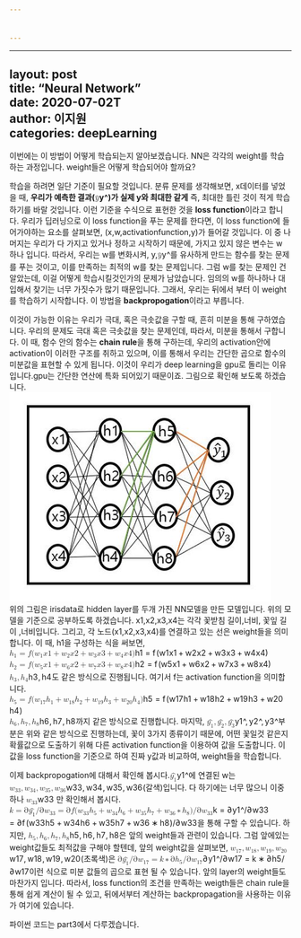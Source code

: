 ```yaml
---


---
```


<hr>
<h2 id="layout-posttitle--neural-networkdate---2020-07-02tauthor-이지원categories-deeplearning">layout: post<br>
title:  “Neural Network”<br>
date:   2020-07-02T<br>
author: 이지원<br>
categories: deepLearning</h2>
<p>이번에는 이 방법이 어떻게 학습되는지 알아보겠습니다. NN은 각각의 weight를 학습하는 과정입니다. weight들은 어떻게 학습되어야 할까요?</p>
<p>학습을 하려면 일단 기준이 필요할 것입니다. 분류 문제를 생각해보면, x데이터를 넣었을 때, <strong>우리가 예측한 결과(<span class="katex--inline"><span class="katex"><span class="katex-mathml"><math><semantics><mrow><mover accent="true"><mi>y</mi><mo>^</mo></mover></mrow><annotation encoding="application/x-tex">\hat{y}</annotation></semantics></math></span><span class="katex-html" aria-hidden="true"><span class="base"><span class="strut" style="height: 0.88888em; vertical-align: -0.19444em;"></span><span class="mord accent"><span class="vlist-t vlist-t2"><span class="vlist-r"><span class="vlist" style="height: 0.69444em;"><span class="" style="top: -3em;"><span class="pstrut" style="height: 3em;"></span><span class="mord"><span class="mord mathdefault" style="margin-right: 0.03588em;">y</span></span></span><span class="" style="top: -3em;"><span class="pstrut" style="height: 3em;"></span><span class="accent-body" style="left: -0.19444em;">^</span></span></span><span class="vlist-s">​</span></span><span class="vlist-r"><span class="vlist" style="height: 0.19444em;"><span class=""></span></span></span></span></span></span></span></span></span>)가 실제 y와 최대한 같게</strong> 즉, 최대한 틀린 것이 적게 학습하기를 바랄 것입니다. 이런 기준을 수식으로 표현한 것을 <strong>loss function</strong>이라고 합니다. 우리가 딥러닝으로 이 loss function을 푸는 문제를 한다면, 이 loss function에 들어가야하는 요소를 살펴보면, (x,w,activationfunction,y)가 들어갈 것입니다. 이 중 나머지는 우리가 다 가지고 있거나 정하고 시작하기 때문에, 가지고 있지 않은 변수는 w 하나 입니다. 따라서, 우리는 w를 변화시켜, y,<span class="katex--inline"><span class="katex"><span class="katex-mathml"><math><semantics><mrow><mover accent="true"><mi>y</mi><mo>^</mo></mover></mrow><annotation encoding="application/x-tex">\hat{y}</annotation></semantics></math></span><span class="katex-html" aria-hidden="true"><span class="base"><span class="strut" style="height: 0.88888em; vertical-align: -0.19444em;"></span><span class="mord accent"><span class="vlist-t vlist-t2"><span class="vlist-r"><span class="vlist" style="height: 0.69444em;"><span class="" style="top: -3em;"><span class="pstrut" style="height: 3em;"></span><span class="mord"><span class="mord mathdefault" style="margin-right: 0.03588em;">y</span></span></span><span class="" style="top: -3em;"><span class="pstrut" style="height: 3em;"></span><span class="accent-body" style="left: -0.19444em;">^</span></span></span><span class="vlist-s">​</span></span><span class="vlist-r"><span class="vlist" style="height: 0.19444em;"><span class=""></span></span></span></span></span></span></span></span></span>를 유사하게 만드는 함수를 찾는 문제를 푸는 것이고, 이를 만족하는 최적의 w를 찾는 문제입니다. 그럼 w를 찾는 문제인 건 알았는데, 이걸 어떻게 학습시킬것인가의 문제가 남았습니다. 임의의 w를 하나하나 대입해서 찾기는 너무 가짓수가 많기 때문입니다. 그래서, 우리는 뒤에서 부터 이 weight를 학습하기 시작합니다. 이 방법을 <strong>backpropogation</strong>이라고 부릅니다.</p>
<p>이것이 가능한 이유는 우리가 극대, 혹은 극솟값을 구할 때, 흔히 미분을 통해 구하였습니다. 우리의 문제도 극대 혹은 극솟값을 찾는 문제인데, 따라서, 미분을 통해서 구합니다. 이 때, 함수 안의 함수는 <strong>chain rule</strong>을 통해 구하는데, 우리의 activation안에 activation이 이러한 구조를 취하고 있으며, 이를 통해서 우리는 간단한 곱으로 함수의 미분값을 표현할 수 있게 됩니다. 이것이 우리가 deep learning을 gpu로 돌리는 이유입니다.gpu는 간단한 연산에 특화 되어있기 때문이죠. 그림으로 확인해 보도록 하겠습니다.<br>
<img src="https://github.com/easy1012/easy1012.github.io/blob/master/assets/irismodel3.jpg?raw=true "><br>
위의 그림은 irisdata로 hidden layer를 두개 가진 NN모델을 만든 모델입니다. 위의 모델을 기준으로 공부하도록 하겠습니다. x1,x2,x3,x4는 각각 꽃받침 길이,너비, 꽃잎 길이 ,너비입니다. 그리고, 각 노드(x1,x2,x3,x4)를 연결하고 있는 선은 weight들을 의미합니다. 이 때, h1을 구성하는 식을 써보면,<br>
<span class="katex--inline"><span class="katex"><span class="katex-mathml"><math><semantics><mrow><msub><mi>h</mi><mn>1</mn></msub><mo>=</mo><mi>f</mi><mo stretchy="false">(</mo><msub><mi>w</mi><mn>1</mn></msub><mi>x</mi><mn>1</mn><mo>+</mo><msub><mi>w</mi><mn>2</mn></msub><mi>x</mi><mn>2</mn><mo>+</mo><msub><mi>w</mi><mn>3</mn></msub><mi>x</mi><mn>3</mn><mo>+</mo><msub><mi>w</mi><mn>4</mn></msub><mi>x</mi><mn>4</mn><mo stretchy="false">)</mo></mrow><annotation encoding="application/x-tex">h_1 =f(w_1x1+w_2x2+w_3x3+w_4x4)</annotation></semantics></math></span><span class="katex-html" aria-hidden="true"><span class="base"><span class="strut" style="height: 0.84444em; vertical-align: -0.15em;"></span><span class="mord"><span class="mord mathdefault">h</span><span class="msupsub"><span class="vlist-t vlist-t2"><span class="vlist-r"><span class="vlist" style="height: 0.301108em;"><span class="" style="top: -2.55em; margin-left: 0em; margin-right: 0.05em;"><span class="pstrut" style="height: 2.7em;"></span><span class="sizing reset-size6 size3 mtight"><span class="mord mtight">1</span></span></span></span><span class="vlist-s">​</span></span><span class="vlist-r"><span class="vlist" style="height: 0.15em;"><span class=""></span></span></span></span></span></span><span class="mspace" style="margin-right: 0.277778em;"></span><span class="mrel">=</span><span class="mspace" style="margin-right: 0.277778em;"></span></span><span class="base"><span class="strut" style="height: 1em; vertical-align: -0.25em;"></span><span class="mord mathdefault" style="margin-right: 0.10764em;">f</span><span class="mopen">(</span><span class="mord"><span class="mord mathdefault" style="margin-right: 0.02691em;">w</span><span class="msupsub"><span class="vlist-t vlist-t2"><span class="vlist-r"><span class="vlist" style="height: 0.301108em;"><span class="" style="top: -2.55em; margin-left: -0.02691em; margin-right: 0.05em;"><span class="pstrut" style="height: 2.7em;"></span><span class="sizing reset-size6 size3 mtight"><span class="mord mtight">1</span></span></span></span><span class="vlist-s">​</span></span><span class="vlist-r"><span class="vlist" style="height: 0.15em;"><span class=""></span></span></span></span></span></span><span class="mord mathdefault">x</span><span class="mord">1</span><span class="mspace" style="margin-right: 0.222222em;"></span><span class="mbin">+</span><span class="mspace" style="margin-right: 0.222222em;"></span></span><span class="base"><span class="strut" style="height: 0.79444em; vertical-align: -0.15em;"></span><span class="mord"><span class="mord mathdefault" style="margin-right: 0.02691em;">w</span><span class="msupsub"><span class="vlist-t vlist-t2"><span class="vlist-r"><span class="vlist" style="height: 0.301108em;"><span class="" style="top: -2.55em; margin-left: -0.02691em; margin-right: 0.05em;"><span class="pstrut" style="height: 2.7em;"></span><span class="sizing reset-size6 size3 mtight"><span class="mord mtight">2</span></span></span></span><span class="vlist-s">​</span></span><span class="vlist-r"><span class="vlist" style="height: 0.15em;"><span class=""></span></span></span></span></span></span><span class="mord mathdefault">x</span><span class="mord">2</span><span class="mspace" style="margin-right: 0.222222em;"></span><span class="mbin">+</span><span class="mspace" style="margin-right: 0.222222em;"></span></span><span class="base"><span class="strut" style="height: 0.79444em; vertical-align: -0.15em;"></span><span class="mord"><span class="mord mathdefault" style="margin-right: 0.02691em;">w</span><span class="msupsub"><span class="vlist-t vlist-t2"><span class="vlist-r"><span class="vlist" style="height: 0.301108em;"><span class="" style="top: -2.55em; margin-left: -0.02691em; margin-right: 0.05em;"><span class="pstrut" style="height: 2.7em;"></span><span class="sizing reset-size6 size3 mtight"><span class="mord mtight">3</span></span></span></span><span class="vlist-s">​</span></span><span class="vlist-r"><span class="vlist" style="height: 0.15em;"><span class=""></span></span></span></span></span></span><span class="mord mathdefault">x</span><span class="mord">3</span><span class="mspace" style="margin-right: 0.222222em;"></span><span class="mbin">+</span><span class="mspace" style="margin-right: 0.222222em;"></span></span><span class="base"><span class="strut" style="height: 1em; vertical-align: -0.25em;"></span><span class="mord"><span class="mord mathdefault" style="margin-right: 0.02691em;">w</span><span class="msupsub"><span class="vlist-t vlist-t2"><span class="vlist-r"><span class="vlist" style="height: 0.301108em;"><span class="" style="top: -2.55em; margin-left: -0.02691em; margin-right: 0.05em;"><span class="pstrut" style="height: 2.7em;"></span><span class="sizing reset-size6 size3 mtight"><span class="mord mtight">4</span></span></span></span><span class="vlist-s">​</span></span><span class="vlist-r"><span class="vlist" style="height: 0.15em;"><span class=""></span></span></span></span></span></span><span class="mord mathdefault">x</span><span class="mord">4</span><span class="mclose">)</span></span></span></span></span><br>
<span class="katex--inline"><span class="katex"><span class="katex-mathml"><math><semantics><mrow><msub><mi>h</mi><mn>2</mn></msub><mo>=</mo><mi>f</mi><mo stretchy="false">(</mo><msub><mi>w</mi><mn>5</mn></msub><mi>x</mi><mn>1</mn><mo>+</mo><msub><mi>w</mi><mn>6</mn></msub><mi>x</mi><mn>2</mn><mo>+</mo><msub><mi>w</mi><mn>7</mn></msub><mi>x</mi><mn>3</mn><mo>+</mo><msub><mi>w</mi><mn>8</mn></msub><mi>x</mi><mn>4</mn><mo stretchy="false">)</mo></mrow><annotation encoding="application/x-tex">h_2 =f(w_5x1+w_6x2+w_7x3+w_8x4)</annotation></semantics></math></span><span class="katex-html" aria-hidden="true"><span class="base"><span class="strut" style="height: 0.84444em; vertical-align: -0.15em;"></span><span class="mord"><span class="mord mathdefault">h</span><span class="msupsub"><span class="vlist-t vlist-t2"><span class="vlist-r"><span class="vlist" style="height: 0.301108em;"><span class="" style="top: -2.55em; margin-left: 0em; margin-right: 0.05em;"><span class="pstrut" style="height: 2.7em;"></span><span class="sizing reset-size6 size3 mtight"><span class="mord mtight">2</span></span></span></span><span class="vlist-s">​</span></span><span class="vlist-r"><span class="vlist" style="height: 0.15em;"><span class=""></span></span></span></span></span></span><span class="mspace" style="margin-right: 0.277778em;"></span><span class="mrel">=</span><span class="mspace" style="margin-right: 0.277778em;"></span></span><span class="base"><span class="strut" style="height: 1em; vertical-align: -0.25em;"></span><span class="mord mathdefault" style="margin-right: 0.10764em;">f</span><span class="mopen">(</span><span class="mord"><span class="mord mathdefault" style="margin-right: 0.02691em;">w</span><span class="msupsub"><span class="vlist-t vlist-t2"><span class="vlist-r"><span class="vlist" style="height: 0.301108em;"><span class="" style="top: -2.55em; margin-left: -0.02691em; margin-right: 0.05em;"><span class="pstrut" style="height: 2.7em;"></span><span class="sizing reset-size6 size3 mtight"><span class="mord mtight">5</span></span></span></span><span class="vlist-s">​</span></span><span class="vlist-r"><span class="vlist" style="height: 0.15em;"><span class=""></span></span></span></span></span></span><span class="mord mathdefault">x</span><span class="mord">1</span><span class="mspace" style="margin-right: 0.222222em;"></span><span class="mbin">+</span><span class="mspace" style="margin-right: 0.222222em;"></span></span><span class="base"><span class="strut" style="height: 0.79444em; vertical-align: -0.15em;"></span><span class="mord"><span class="mord mathdefault" style="margin-right: 0.02691em;">w</span><span class="msupsub"><span class="vlist-t vlist-t2"><span class="vlist-r"><span class="vlist" style="height: 0.301108em;"><span class="" style="top: -2.55em; margin-left: -0.02691em; margin-right: 0.05em;"><span class="pstrut" style="height: 2.7em;"></span><span class="sizing reset-size6 size3 mtight"><span class="mord mtight">6</span></span></span></span><span class="vlist-s">​</span></span><span class="vlist-r"><span class="vlist" style="height: 0.15em;"><span class=""></span></span></span></span></span></span><span class="mord mathdefault">x</span><span class="mord">2</span><span class="mspace" style="margin-right: 0.222222em;"></span><span class="mbin">+</span><span class="mspace" style="margin-right: 0.222222em;"></span></span><span class="base"><span class="strut" style="height: 0.79444em; vertical-align: -0.15em;"></span><span class="mord"><span class="mord mathdefault" style="margin-right: 0.02691em;">w</span><span class="msupsub"><span class="vlist-t vlist-t2"><span class="vlist-r"><span class="vlist" style="height: 0.301108em;"><span class="" style="top: -2.55em; margin-left: -0.02691em; margin-right: 0.05em;"><span class="pstrut" style="height: 2.7em;"></span><span class="sizing reset-size6 size3 mtight"><span class="mord mtight">7</span></span></span></span><span class="vlist-s">​</span></span><span class="vlist-r"><span class="vlist" style="height: 0.15em;"><span class=""></span></span></span></span></span></span><span class="mord mathdefault">x</span><span class="mord">3</span><span class="mspace" style="margin-right: 0.222222em;"></span><span class="mbin">+</span><span class="mspace" style="margin-right: 0.222222em;"></span></span><span class="base"><span class="strut" style="height: 1em; vertical-align: -0.25em;"></span><span class="mord"><span class="mord mathdefault" style="margin-right: 0.02691em;">w</span><span class="msupsub"><span class="vlist-t vlist-t2"><span class="vlist-r"><span class="vlist" style="height: 0.301108em;"><span class="" style="top: -2.55em; margin-left: -0.02691em; margin-right: 0.05em;"><span class="pstrut" style="height: 2.7em;"></span><span class="sizing reset-size6 size3 mtight"><span class="mord mtight">8</span></span></span></span><span class="vlist-s">​</span></span><span class="vlist-r"><span class="vlist" style="height: 0.15em;"><span class=""></span></span></span></span></span></span><span class="mord mathdefault">x</span><span class="mord">4</span><span class="mclose">)</span></span></span></span></span><br>
<span class="katex--inline"><span class="katex"><span class="katex-mathml"><math><semantics><mrow><msub><mi>h</mi><mn>3</mn></msub><mo separator="true">,</mo><msub><mi>h</mi><mn>4</mn></msub></mrow><annotation encoding="application/x-tex">h_3,h_4</annotation></semantics></math></span><span class="katex-html" aria-hidden="true"><span class="base"><span class="strut" style="height: 0.88888em; vertical-align: -0.19444em;"></span><span class="mord"><span class="mord mathdefault">h</span><span class="msupsub"><span class="vlist-t vlist-t2"><span class="vlist-r"><span class="vlist" style="height: 0.301108em;"><span class="" style="top: -2.55em; margin-left: 0em; margin-right: 0.05em;"><span class="pstrut" style="height: 2.7em;"></span><span class="sizing reset-size6 size3 mtight"><span class="mord mtight">3</span></span></span></span><span class="vlist-s">​</span></span><span class="vlist-r"><span class="vlist" style="height: 0.15em;"><span class=""></span></span></span></span></span></span><span class="mpunct">,</span><span class="mspace" style="margin-right: 0.166667em;"></span><span class="mord"><span class="mord mathdefault">h</span><span class="msupsub"><span class="vlist-t vlist-t2"><span class="vlist-r"><span class="vlist" style="height: 0.301108em;"><span class="" style="top: -2.55em; margin-left: 0em; margin-right: 0.05em;"><span class="pstrut" style="height: 2.7em;"></span><span class="sizing reset-size6 size3 mtight"><span class="mord mtight">4</span></span></span></span><span class="vlist-s">​</span></span><span class="vlist-r"><span class="vlist" style="height: 0.15em;"><span class=""></span></span></span></span></span></span></span></span></span></span>도 같은 방식으로 진행됩니다. 여기서 f는 activation function을 의미합니다.<br>
<span class="katex--inline"><span class="katex"><span class="katex-mathml"><math><semantics><mrow><msub><mi>h</mi><mn>5</mn></msub><mo>=</mo><mi>f</mi><mo stretchy="false">(</mo><msub><mi>w</mi><mn>17</mn></msub><msub><mi>h</mi><mn>1</mn></msub><mo>+</mo><msub><mi>w</mi><mn>18</mn></msub><msub><mi>h</mi><mn>2</mn></msub><mo>+</mo><msub><mi>w</mi><mn>19</mn></msub><msub><mi>h</mi><mn>3</mn></msub><mo>+</mo><msub><mi>w</mi><mn>20</mn></msub><msub><mi>h</mi><mn>4</mn></msub><mo stretchy="false">)</mo></mrow><annotation encoding="application/x-tex">h_5 = f(w_{17}h_1+w_{18}h_2+w_{19}h_3+w_{20}h_4)</annotation></semantics></math></span><span class="katex-html" aria-hidden="true"><span class="base"><span class="strut" style="height: 0.84444em; vertical-align: -0.15em;"></span><span class="mord"><span class="mord mathdefault">h</span><span class="msupsub"><span class="vlist-t vlist-t2"><span class="vlist-r"><span class="vlist" style="height: 0.301108em;"><span class="" style="top: -2.55em; margin-left: 0em; margin-right: 0.05em;"><span class="pstrut" style="height: 2.7em;"></span><span class="sizing reset-size6 size3 mtight"><span class="mord mtight">5</span></span></span></span><span class="vlist-s">​</span></span><span class="vlist-r"><span class="vlist" style="height: 0.15em;"><span class=""></span></span></span></span></span></span><span class="mspace" style="margin-right: 0.277778em;"></span><span class="mrel">=</span><span class="mspace" style="margin-right: 0.277778em;"></span></span><span class="base"><span class="strut" style="height: 1em; vertical-align: -0.25em;"></span><span class="mord mathdefault" style="margin-right: 0.10764em;">f</span><span class="mopen">(</span><span class="mord"><span class="mord mathdefault" style="margin-right: 0.02691em;">w</span><span class="msupsub"><span class="vlist-t vlist-t2"><span class="vlist-r"><span class="vlist" style="height: 0.301108em;"><span class="" style="top: -2.55em; margin-left: -0.02691em; margin-right: 0.05em;"><span class="pstrut" style="height: 2.7em;"></span><span class="sizing reset-size6 size3 mtight"><span class="mord mtight"><span class="mord mtight">1</span><span class="mord mtight">7</span></span></span></span></span><span class="vlist-s">​</span></span><span class="vlist-r"><span class="vlist" style="height: 0.15em;"><span class=""></span></span></span></span></span></span><span class="mord"><span class="mord mathdefault">h</span><span class="msupsub"><span class="vlist-t vlist-t2"><span class="vlist-r"><span class="vlist" style="height: 0.301108em;"><span class="" style="top: -2.55em; margin-left: 0em; margin-right: 0.05em;"><span class="pstrut" style="height: 2.7em;"></span><span class="sizing reset-size6 size3 mtight"><span class="mord mtight">1</span></span></span></span><span class="vlist-s">​</span></span><span class="vlist-r"><span class="vlist" style="height: 0.15em;"><span class=""></span></span></span></span></span></span><span class="mspace" style="margin-right: 0.222222em;"></span><span class="mbin">+</span><span class="mspace" style="margin-right: 0.222222em;"></span></span><span class="base"><span class="strut" style="height: 0.84444em; vertical-align: -0.15em;"></span><span class="mord"><span class="mord mathdefault" style="margin-right: 0.02691em;">w</span><span class="msupsub"><span class="vlist-t vlist-t2"><span class="vlist-r"><span class="vlist" style="height: 0.301108em;"><span class="" style="top: -2.55em; margin-left: -0.02691em; margin-right: 0.05em;"><span class="pstrut" style="height: 2.7em;"></span><span class="sizing reset-size6 size3 mtight"><span class="mord mtight"><span class="mord mtight">1</span><span class="mord mtight">8</span></span></span></span></span><span class="vlist-s">​</span></span><span class="vlist-r"><span class="vlist" style="height: 0.15em;"><span class=""></span></span></span></span></span></span><span class="mord"><span class="mord mathdefault">h</span><span class="msupsub"><span class="vlist-t vlist-t2"><span class="vlist-r"><span class="vlist" style="height: 0.301108em;"><span class="" style="top: -2.55em; margin-left: 0em; margin-right: 0.05em;"><span class="pstrut" style="height: 2.7em;"></span><span class="sizing reset-size6 size3 mtight"><span class="mord mtight">2</span></span></span></span><span class="vlist-s">​</span></span><span class="vlist-r"><span class="vlist" style="height: 0.15em;"><span class=""></span></span></span></span></span></span><span class="mspace" style="margin-right: 0.222222em;"></span><span class="mbin">+</span><span class="mspace" style="margin-right: 0.222222em;"></span></span><span class="base"><span class="strut" style="height: 0.84444em; vertical-align: -0.15em;"></span><span class="mord"><span class="mord mathdefault" style="margin-right: 0.02691em;">w</span><span class="msupsub"><span class="vlist-t vlist-t2"><span class="vlist-r"><span class="vlist" style="height: 0.301108em;"><span class="" style="top: -2.55em; margin-left: -0.02691em; margin-right: 0.05em;"><span class="pstrut" style="height: 2.7em;"></span><span class="sizing reset-size6 size3 mtight"><span class="mord mtight"><span class="mord mtight">1</span><span class="mord mtight">9</span></span></span></span></span><span class="vlist-s">​</span></span><span class="vlist-r"><span class="vlist" style="height: 0.15em;"><span class=""></span></span></span></span></span></span><span class="mord"><span class="mord mathdefault">h</span><span class="msupsub"><span class="vlist-t vlist-t2"><span class="vlist-r"><span class="vlist" style="height: 0.301108em;"><span class="" style="top: -2.55em; margin-left: 0em; margin-right: 0.05em;"><span class="pstrut" style="height: 2.7em;"></span><span class="sizing reset-size6 size3 mtight"><span class="mord mtight">3</span></span></span></span><span class="vlist-s">​</span></span><span class="vlist-r"><span class="vlist" style="height: 0.15em;"><span class=""></span></span></span></span></span></span><span class="mspace" style="margin-right: 0.222222em;"></span><span class="mbin">+</span><span class="mspace" style="margin-right: 0.222222em;"></span></span><span class="base"><span class="strut" style="height: 1em; vertical-align: -0.25em;"></span><span class="mord"><span class="mord mathdefault" style="margin-right: 0.02691em;">w</span><span class="msupsub"><span class="vlist-t vlist-t2"><span class="vlist-r"><span class="vlist" style="height: 0.301108em;"><span class="" style="top: -2.55em; margin-left: -0.02691em; margin-right: 0.05em;"><span class="pstrut" style="height: 2.7em;"></span><span class="sizing reset-size6 size3 mtight"><span class="mord mtight"><span class="mord mtight">2</span><span class="mord mtight">0</span></span></span></span></span><span class="vlist-s">​</span></span><span class="vlist-r"><span class="vlist" style="height: 0.15em;"><span class=""></span></span></span></span></span></span><span class="mord"><span class="mord mathdefault">h</span><span class="msupsub"><span class="vlist-t vlist-t2"><span class="vlist-r"><span class="vlist" style="height: 0.301108em;"><span class="" style="top: -2.55em; margin-left: 0em; margin-right: 0.05em;"><span class="pstrut" style="height: 2.7em;"></span><span class="sizing reset-size6 size3 mtight"><span class="mord mtight">4</span></span></span></span><span class="vlist-s">​</span></span><span class="vlist-r"><span class="vlist" style="height: 0.15em;"><span class=""></span></span></span></span></span></span><span class="mclose">)</span></span></span></span></span><br>
<span class="katex--inline"><span class="katex"><span class="katex-mathml"><math><semantics><mrow><msub><mi>h</mi><mn>6</mn></msub><mo separator="true">,</mo><msub><mi>h</mi><mn>7</mn></msub><mo separator="true">,</mo><msub><mi>h</mi><mn>8</mn></msub></mrow><annotation encoding="application/x-tex">h_6,h_7,h_8</annotation></semantics></math></span><span class="katex-html" aria-hidden="true"><span class="base"><span class="strut" style="height: 0.88888em; vertical-align: -0.19444em;"></span><span class="mord"><span class="mord mathdefault">h</span><span class="msupsub"><span class="vlist-t vlist-t2"><span class="vlist-r"><span class="vlist" style="height: 0.301108em;"><span class="" style="top: -2.55em; margin-left: 0em; margin-right: 0.05em;"><span class="pstrut" style="height: 2.7em;"></span><span class="sizing reset-size6 size3 mtight"><span class="mord mtight">6</span></span></span></span><span class="vlist-s">​</span></span><span class="vlist-r"><span class="vlist" style="height: 0.15em;"><span class=""></span></span></span></span></span></span><span class="mpunct">,</span><span class="mspace" style="margin-right: 0.166667em;"></span><span class="mord"><span class="mord mathdefault">h</span><span class="msupsub"><span class="vlist-t vlist-t2"><span class="vlist-r"><span class="vlist" style="height: 0.301108em;"><span class="" style="top: -2.55em; margin-left: 0em; margin-right: 0.05em;"><span class="pstrut" style="height: 2.7em;"></span><span class="sizing reset-size6 size3 mtight"><span class="mord mtight">7</span></span></span></span><span class="vlist-s">​</span></span><span class="vlist-r"><span class="vlist" style="height: 0.15em;"><span class=""></span></span></span></span></span></span><span class="mpunct">,</span><span class="mspace" style="margin-right: 0.166667em;"></span><span class="mord"><span class="mord mathdefault">h</span><span class="msupsub"><span class="vlist-t vlist-t2"><span class="vlist-r"><span class="vlist" style="height: 0.301108em;"><span class="" style="top: -2.55em; margin-left: 0em; margin-right: 0.05em;"><span class="pstrut" style="height: 2.7em;"></span><span class="sizing reset-size6 size3 mtight"><span class="mord mtight">8</span></span></span></span><span class="vlist-s">​</span></span><span class="vlist-r"><span class="vlist" style="height: 0.15em;"><span class=""></span></span></span></span></span></span></span></span></span></span>까지 같은 방식으로 진행합니다. 마지막, <span class="katex--inline"><span class="katex"><span class="katex-mathml"><math><semantics><mrow><mover accent="true"><msub><mi>y</mi><mn>1</mn></msub><mo>^</mo></mover><mo separator="true">,</mo><mover accent="true"><msub><mi>y</mi><mn>2</mn></msub><mo>^</mo></mover><mo separator="true">,</mo><mover accent="true"><msub><mi>y</mi><mn>3</mn></msub><mo>^</mo></mover></mrow><annotation encoding="application/x-tex">\hat{y_1},\hat{y_2},\hat{y_3}</annotation></semantics></math></span><span class="katex-html" aria-hidden="true"><span class="base"><span class="strut" style="height: 0.88888em; vertical-align: -0.19444em;"></span><span class="mord accent"><span class="vlist-t vlist-t2"><span class="vlist-r"><span class="vlist" style="height: 0.69444em;"><span class="" style="top: -3em;"><span class="pstrut" style="height: 3em;"></span><span class="mord"><span class="mord"><span class="mord mathdefault" style="margin-right: 0.03588em;">y</span><span class="msupsub"><span class="vlist-t vlist-t2"><span class="vlist-r"><span class="vlist" style="height: 0.301108em;"><span class="" style="top: -2.55em; margin-left: -0.03588em; margin-right: 0.05em;"><span class="pstrut" style="height: 2.7em;"></span><span class="sizing reset-size6 size3 mtight"><span class="mord mtight">1</span></span></span></span><span class="vlist-s">​</span></span><span class="vlist-r"><span class="vlist" style="height: 0.15em;"><span class=""></span></span></span></span></span></span></span></span><span class="" style="top: -3em;"><span class="pstrut" style="height: 3em;"></span><span class="accent-body" style="left: -0.25em;">^</span></span></span><span class="vlist-s">​</span></span><span class="vlist-r"><span class="vlist" style="height: 0.19444em;"><span class=""></span></span></span></span></span><span class="mpunct">,</span><span class="mspace" style="margin-right: 0.166667em;"></span><span class="mord accent"><span class="vlist-t vlist-t2"><span class="vlist-r"><span class="vlist" style="height: 0.69444em;"><span class="" style="top: -3em;"><span class="pstrut" style="height: 3em;"></span><span class="mord"><span class="mord"><span class="mord mathdefault" style="margin-right: 0.03588em;">y</span><span class="msupsub"><span class="vlist-t vlist-t2"><span class="vlist-r"><span class="vlist" style="height: 0.301108em;"><span class="" style="top: -2.55em; margin-left: -0.03588em; margin-right: 0.05em;"><span class="pstrut" style="height: 2.7em;"></span><span class="sizing reset-size6 size3 mtight"><span class="mord mtight">2</span></span></span></span><span class="vlist-s">​</span></span><span class="vlist-r"><span class="vlist" style="height: 0.15em;"><span class=""></span></span></span></span></span></span></span></span><span class="" style="top: -3em;"><span class="pstrut" style="height: 3em;"></span><span class="accent-body" style="left: -0.25em;">^</span></span></span><span class="vlist-s">​</span></span><span class="vlist-r"><span class="vlist" style="height: 0.19444em;"><span class=""></span></span></span></span></span><span class="mpunct">,</span><span class="mspace" style="margin-right: 0.166667em;"></span><span class="mord accent"><span class="vlist-t vlist-t2"><span class="vlist-r"><span class="vlist" style="height: 0.69444em;"><span class="" style="top: -3em;"><span class="pstrut" style="height: 3em;"></span><span class="mord"><span class="mord"><span class="mord mathdefault" style="margin-right: 0.03588em;">y</span><span class="msupsub"><span class="vlist-t vlist-t2"><span class="vlist-r"><span class="vlist" style="height: 0.301108em;"><span class="" style="top: -2.55em; margin-left: -0.03588em; margin-right: 0.05em;"><span class="pstrut" style="height: 2.7em;"></span><span class="sizing reset-size6 size3 mtight"><span class="mord mtight">3</span></span></span></span><span class="vlist-s">​</span></span><span class="vlist-r"><span class="vlist" style="height: 0.15em;"><span class=""></span></span></span></span></span></span></span></span><span class="" style="top: -3em;"><span class="pstrut" style="height: 3em;"></span><span class="accent-body" style="left: -0.25em;">^</span></span></span><span class="vlist-s">​</span></span><span class="vlist-r"><span class="vlist" style="height: 0.19444em;"><span class=""></span></span></span></span></span></span></span></span></span>부분은 위와 같은 방식으로 진행하는데, 꽃이 3가지 종류이기 때문에, 어떤 꽃일것 같은지 확률값으로 도출하기 위해 다른 activation function을 이용하여 값을 도출합니다. 이 값을 loss function을 기준으로 하여 진짜 y값과 비교하여, weight들을 학습합니다.</p>
<p>이제 backpropogation에 대해서 확인해 봅시다.<span class="katex--inline"><span class="katex"><span class="katex-mathml"><math><semantics><mrow><mover accent="true"><msub><mi>y</mi><mn>1</mn></msub><mo>^</mo></mover></mrow><annotation encoding="application/x-tex">\hat{y_1}</annotation></semantics></math></span><span class="katex-html" aria-hidden="true"><span class="base"><span class="strut" style="height: 0.88888em; vertical-align: -0.19444em;"></span><span class="mord accent"><span class="vlist-t vlist-t2"><span class="vlist-r"><span class="vlist" style="height: 0.69444em;"><span class="" style="top: -3em;"><span class="pstrut" style="height: 3em;"></span><span class="mord"><span class="mord"><span class="mord mathdefault" style="margin-right: 0.03588em;">y</span><span class="msupsub"><span class="vlist-t vlist-t2"><span class="vlist-r"><span class="vlist" style="height: 0.301108em;"><span class="" style="top: -2.55em; margin-left: -0.03588em; margin-right: 0.05em;"><span class="pstrut" style="height: 2.7em;"></span><span class="sizing reset-size6 size3 mtight"><span class="mord mtight">1</span></span></span></span><span class="vlist-s">​</span></span><span class="vlist-r"><span class="vlist" style="height: 0.15em;"><span class=""></span></span></span></span></span></span></span></span><span class="" style="top: -3em;"><span class="pstrut" style="height: 3em;"></span><span class="accent-body" style="left: -0.25em;">^</span></span></span><span class="vlist-s">​</span></span><span class="vlist-r"><span class="vlist" style="height: 0.19444em;"><span class=""></span></span></span></span></span></span></span></span></span>에 연결된 w는 <span class="katex--inline"><span class="katex"><span class="katex-mathml"><math><semantics><mrow><msub><mi>w</mi><mn>33</mn></msub><mo separator="true">,</mo><msub><mi>w</mi><mn>34</mn></msub><mo separator="true">,</mo><msub><mi>w</mi><mn>35</mn></msub><mo separator="true">,</mo><msub><mi>w</mi><mn>36</mn></msub></mrow><annotation encoding="application/x-tex">w_{33},w_{34},w_{35},w_{36}</annotation></semantics></math></span><span class="katex-html" aria-hidden="true"><span class="base"><span class="strut" style="height: 0.625em; vertical-align: -0.19444em;"></span><span class="mord"><span class="mord mathdefault" style="margin-right: 0.02691em;">w</span><span class="msupsub"><span class="vlist-t vlist-t2"><span class="vlist-r"><span class="vlist" style="height: 0.301108em;"><span class="" style="top: -2.55em; margin-left: -0.02691em; margin-right: 0.05em;"><span class="pstrut" style="height: 2.7em;"></span><span class="sizing reset-size6 size3 mtight"><span class="mord mtight"><span class="mord mtight">3</span><span class="mord mtight">3</span></span></span></span></span><span class="vlist-s">​</span></span><span class="vlist-r"><span class="vlist" style="height: 0.15em;"><span class=""></span></span></span></span></span></span><span class="mpunct">,</span><span class="mspace" style="margin-right: 0.166667em;"></span><span class="mord"><span class="mord mathdefault" style="margin-right: 0.02691em;">w</span><span class="msupsub"><span class="vlist-t vlist-t2"><span class="vlist-r"><span class="vlist" style="height: 0.301108em;"><span class="" style="top: -2.55em; margin-left: -0.02691em; margin-right: 0.05em;"><span class="pstrut" style="height: 2.7em;"></span><span class="sizing reset-size6 size3 mtight"><span class="mord mtight"><span class="mord mtight">3</span><span class="mord mtight">4</span></span></span></span></span><span class="vlist-s">​</span></span><span class="vlist-r"><span class="vlist" style="height: 0.15em;"><span class=""></span></span></span></span></span></span><span class="mpunct">,</span><span class="mspace" style="margin-right: 0.166667em;"></span><span class="mord"><span class="mord mathdefault" style="margin-right: 0.02691em;">w</span><span class="msupsub"><span class="vlist-t vlist-t2"><span class="vlist-r"><span class="vlist" style="height: 0.301108em;"><span class="" style="top: -2.55em; margin-left: -0.02691em; margin-right: 0.05em;"><span class="pstrut" style="height: 2.7em;"></span><span class="sizing reset-size6 size3 mtight"><span class="mord mtight"><span class="mord mtight">3</span><span class="mord mtight">5</span></span></span></span></span><span class="vlist-s">​</span></span><span class="vlist-r"><span class="vlist" style="height: 0.15em;"><span class=""></span></span></span></span></span></span><span class="mpunct">,</span><span class="mspace" style="margin-right: 0.166667em;"></span><span class="mord"><span class="mord mathdefault" style="margin-right: 0.02691em;">w</span><span class="msupsub"><span class="vlist-t vlist-t2"><span class="vlist-r"><span class="vlist" style="height: 0.301108em;"><span class="" style="top: -2.55em; margin-left: -0.02691em; margin-right: 0.05em;"><span class="pstrut" style="height: 2.7em;"></span><span class="sizing reset-size6 size3 mtight"><span class="mord mtight"><span class="mord mtight">3</span><span class="mord mtight">6</span></span></span></span></span><span class="vlist-s">​</span></span><span class="vlist-r"><span class="vlist" style="height: 0.15em;"><span class=""></span></span></span></span></span></span></span></span></span></span>(갈색)입니다. 다 하기에는 너무 많으니 이중 하나 <span class="katex--inline"><span class="katex"><span class="katex-mathml"><math><semantics><mrow><msub><mi>w</mi><mn>33</mn></msub></mrow><annotation encoding="application/x-tex">w_{33}</annotation></semantics></math></span><span class="katex-html" aria-hidden="true"><span class="base"><span class="strut" style="height: 0.58056em; vertical-align: -0.15em;"></span><span class="mord"><span class="mord mathdefault" style="margin-right: 0.02691em;">w</span><span class="msupsub"><span class="vlist-t vlist-t2"><span class="vlist-r"><span class="vlist" style="height: 0.301108em;"><span class="" style="top: -2.55em; margin-left: -0.02691em; margin-right: 0.05em;"><span class="pstrut" style="height: 2.7em;"></span><span class="sizing reset-size6 size3 mtight"><span class="mord mtight"><span class="mord mtight">3</span><span class="mord mtight">3</span></span></span></span></span><span class="vlist-s">​</span></span><span class="vlist-r"><span class="vlist" style="height: 0.15em;"><span class=""></span></span></span></span></span></span></span></span></span></span> 만 확인해서 봅시다. <span class="katex--inline"><span class="katex"><span class="katex-mathml"><math><semantics><mrow><mi>k</mi><mo>=</mo><mi mathvariant="normal">∂</mi><mover accent="true"><msub><mi>y</mi><mn>1</mn></msub><mo>^</mo></mover><mi mathvariant="normal">/</mi><mi mathvariant="normal">∂</mi><msub><mi>w</mi><mn>33</mn></msub><mo>=</mo><mi mathvariant="normal">∂</mi><mi>f</mi><mo stretchy="false">(</mo><msub><mi>w</mi><mn>33</mn></msub><msub><mi>h</mi><mn>5</mn></msub><mo>+</mo><msub><mi>w</mi><mn>34</mn></msub><msub><mi>h</mi><mn>6</mn></msub><mo>+</mo><msub><mi>w</mi><mn>35</mn></msub><msub><mi>h</mi><mn>7</mn></msub><mo>+</mo><msub><mi>w</mi><mn>36</mn></msub><mo>∗</mo><msub><mi>h</mi><mn>8</mn></msub><mo stretchy="false">)</mo><mi mathvariant="normal">/</mi><mi mathvariant="normal">∂</mi><msub><mi>w</mi><mn>33</mn></msub></mrow><annotation encoding="application/x-tex">k = \partial\hat{y_1}/\partial w_{33} =\partial f(w_{33}h_5+w_{34}h_6+w_{35}h_7+w_{36}*h_8)/\partial w_{33}</annotation></semantics></math></span><span class="katex-html" aria-hidden="true"><span class="base"><span class="strut" style="height: 0.69444em; vertical-align: 0em;"></span><span class="mord mathdefault" style="margin-right: 0.03148em;">k</span><span class="mspace" style="margin-right: 0.277778em;"></span><span class="mrel">=</span><span class="mspace" style="margin-right: 0.277778em;"></span></span><span class="base"><span class="strut" style="height: 1em; vertical-align: -0.25em;"></span><span class="mord" style="margin-right: 0.05556em;">∂</span><span class="mord accent"><span class="vlist-t vlist-t2"><span class="vlist-r"><span class="vlist" style="height: 0.69444em;"><span class="" style="top: -3em;"><span class="pstrut" style="height: 3em;"></span><span class="mord"><span class="mord"><span class="mord mathdefault" style="margin-right: 0.03588em;">y</span><span class="msupsub"><span class="vlist-t vlist-t2"><span class="vlist-r"><span class="vlist" style="height: 0.301108em;"><span class="" style="top: -2.55em; margin-left: -0.03588em; margin-right: 0.05em;"><span class="pstrut" style="height: 2.7em;"></span><span class="sizing reset-size6 size3 mtight"><span class="mord mtight">1</span></span></span></span><span class="vlist-s">​</span></span><span class="vlist-r"><span class="vlist" style="height: 0.15em;"><span class=""></span></span></span></span></span></span></span></span><span class="" style="top: -3em;"><span class="pstrut" style="height: 3em;"></span><span class="accent-body" style="left: -0.25em;">^</span></span></span><span class="vlist-s">​</span></span><span class="vlist-r"><span class="vlist" style="height: 0.19444em;"><span class=""></span></span></span></span></span><span class="mord">/</span><span class="mord" style="margin-right: 0.05556em;">∂</span><span class="mord"><span class="mord mathdefault" style="margin-right: 0.02691em;">w</span><span class="msupsub"><span class="vlist-t vlist-t2"><span class="vlist-r"><span class="vlist" style="height: 0.301108em;"><span class="" style="top: -2.55em; margin-left: -0.02691em; margin-right: 0.05em;"><span class="pstrut" style="height: 2.7em;"></span><span class="sizing reset-size6 size3 mtight"><span class="mord mtight"><span class="mord mtight">3</span><span class="mord mtight">3</span></span></span></span></span><span class="vlist-s">​</span></span><span class="vlist-r"><span class="vlist" style="height: 0.15em;"><span class=""></span></span></span></span></span></span><span class="mspace" style="margin-right: 0.277778em;"></span><span class="mrel">=</span><span class="mspace" style="margin-right: 0.277778em;"></span></span><span class="base"><span class="strut" style="height: 1em; vertical-align: -0.25em;"></span><span class="mord" style="margin-right: 0.05556em;">∂</span><span class="mord mathdefault" style="margin-right: 0.10764em;">f</span><span class="mopen">(</span><span class="mord"><span class="mord mathdefault" style="margin-right: 0.02691em;">w</span><span class="msupsub"><span class="vlist-t vlist-t2"><span class="vlist-r"><span class="vlist" style="height: 0.301108em;"><span class="" style="top: -2.55em; margin-left: -0.02691em; margin-right: 0.05em;"><span class="pstrut" style="height: 2.7em;"></span><span class="sizing reset-size6 size3 mtight"><span class="mord mtight"><span class="mord mtight">3</span><span class="mord mtight">3</span></span></span></span></span><span class="vlist-s">​</span></span><span class="vlist-r"><span class="vlist" style="height: 0.15em;"><span class=""></span></span></span></span></span></span><span class="mord"><span class="mord mathdefault">h</span><span class="msupsub"><span class="vlist-t vlist-t2"><span class="vlist-r"><span class="vlist" style="height: 0.301108em;"><span class="" style="top: -2.55em; margin-left: 0em; margin-right: 0.05em;"><span class="pstrut" style="height: 2.7em;"></span><span class="sizing reset-size6 size3 mtight"><span class="mord mtight">5</span></span></span></span><span class="vlist-s">​</span></span><span class="vlist-r"><span class="vlist" style="height: 0.15em;"><span class=""></span></span></span></span></span></span><span class="mspace" style="margin-right: 0.222222em;"></span><span class="mbin">+</span><span class="mspace" style="margin-right: 0.222222em;"></span></span><span class="base"><span class="strut" style="height: 0.84444em; vertical-align: -0.15em;"></span><span class="mord"><span class="mord mathdefault" style="margin-right: 0.02691em;">w</span><span class="msupsub"><span class="vlist-t vlist-t2"><span class="vlist-r"><span class="vlist" style="height: 0.301108em;"><span class="" style="top: -2.55em; margin-left: -0.02691em; margin-right: 0.05em;"><span class="pstrut" style="height: 2.7em;"></span><span class="sizing reset-size6 size3 mtight"><span class="mord mtight"><span class="mord mtight">3</span><span class="mord mtight">4</span></span></span></span></span><span class="vlist-s">​</span></span><span class="vlist-r"><span class="vlist" style="height: 0.15em;"><span class=""></span></span></span></span></span></span><span class="mord"><span class="mord mathdefault">h</span><span class="msupsub"><span class="vlist-t vlist-t2"><span class="vlist-r"><span class="vlist" style="height: 0.301108em;"><span class="" style="top: -2.55em; margin-left: 0em; margin-right: 0.05em;"><span class="pstrut" style="height: 2.7em;"></span><span class="sizing reset-size6 size3 mtight"><span class="mord mtight">6</span></span></span></span><span class="vlist-s">​</span></span><span class="vlist-r"><span class="vlist" style="height: 0.15em;"><span class=""></span></span></span></span></span></span><span class="mspace" style="margin-right: 0.222222em;"></span><span class="mbin">+</span><span class="mspace" style="margin-right: 0.222222em;"></span></span><span class="base"><span class="strut" style="height: 0.84444em; vertical-align: -0.15em;"></span><span class="mord"><span class="mord mathdefault" style="margin-right: 0.02691em;">w</span><span class="msupsub"><span class="vlist-t vlist-t2"><span class="vlist-r"><span class="vlist" style="height: 0.301108em;"><span class="" style="top: -2.55em; margin-left: -0.02691em; margin-right: 0.05em;"><span class="pstrut" style="height: 2.7em;"></span><span class="sizing reset-size6 size3 mtight"><span class="mord mtight"><span class="mord mtight">3</span><span class="mord mtight">5</span></span></span></span></span><span class="vlist-s">​</span></span><span class="vlist-r"><span class="vlist" style="height: 0.15em;"><span class=""></span></span></span></span></span></span><span class="mord"><span class="mord mathdefault">h</span><span class="msupsub"><span class="vlist-t vlist-t2"><span class="vlist-r"><span class="vlist" style="height: 0.301108em;"><span class="" style="top: -2.55em; margin-left: 0em; margin-right: 0.05em;"><span class="pstrut" style="height: 2.7em;"></span><span class="sizing reset-size6 size3 mtight"><span class="mord mtight">7</span></span></span></span><span class="vlist-s">​</span></span><span class="vlist-r"><span class="vlist" style="height: 0.15em;"><span class=""></span></span></span></span></span></span><span class="mspace" style="margin-right: 0.222222em;"></span><span class="mbin">+</span><span class="mspace" style="margin-right: 0.222222em;"></span></span><span class="base"><span class="strut" style="height: 0.61528em; vertical-align: -0.15em;"></span><span class="mord"><span class="mord mathdefault" style="margin-right: 0.02691em;">w</span><span class="msupsub"><span class="vlist-t vlist-t2"><span class="vlist-r"><span class="vlist" style="height: 0.301108em;"><span class="" style="top: -2.55em; margin-left: -0.02691em; margin-right: 0.05em;"><span class="pstrut" style="height: 2.7em;"></span><span class="sizing reset-size6 size3 mtight"><span class="mord mtight"><span class="mord mtight">3</span><span class="mord mtight">6</span></span></span></span></span><span class="vlist-s">​</span></span><span class="vlist-r"><span class="vlist" style="height: 0.15em;"><span class=""></span></span></span></span></span></span><span class="mspace" style="margin-right: 0.222222em;"></span><span class="mbin">∗</span><span class="mspace" style="margin-right: 0.222222em;"></span></span><span class="base"><span class="strut" style="height: 1em; vertical-align: -0.25em;"></span><span class="mord"><span class="mord mathdefault">h</span><span class="msupsub"><span class="vlist-t vlist-t2"><span class="vlist-r"><span class="vlist" style="height: 0.301108em;"><span class="" style="top: -2.55em; margin-left: 0em; margin-right: 0.05em;"><span class="pstrut" style="height: 2.7em;"></span><span class="sizing reset-size6 size3 mtight"><span class="mord mtight">8</span></span></span></span><span class="vlist-s">​</span></span><span class="vlist-r"><span class="vlist" style="height: 0.15em;"><span class=""></span></span></span></span></span></span><span class="mclose">)</span><span class="mord">/</span><span class="mord" style="margin-right: 0.05556em;">∂</span><span class="mord"><span class="mord mathdefault" style="margin-right: 0.02691em;">w</span><span class="msupsub"><span class="vlist-t vlist-t2"><span class="vlist-r"><span class="vlist" style="height: 0.301108em;"><span class="" style="top: -2.55em; margin-left: -0.02691em; margin-right: 0.05em;"><span class="pstrut" style="height: 2.7em;"></span><span class="sizing reset-size6 size3 mtight"><span class="mord mtight"><span class="mord mtight">3</span><span class="mord mtight">3</span></span></span></span></span><span class="vlist-s">​</span></span><span class="vlist-r"><span class="vlist" style="height: 0.15em;"><span class=""></span></span></span></span></span></span></span></span></span></span>을 통해 구할 수 있습니다. 하지만, <span class="katex--inline"><span class="katex"><span class="katex-mathml"><math><semantics><mrow><msub><mi>h</mi><mn>5</mn></msub><mo separator="true">,</mo><msub><mi>h</mi><mn>6</mn></msub><mo separator="true">,</mo><msub><mi>h</mi><mn>7</mn></msub><mo separator="true">,</mo><msub><mi>h</mi><mn>8</mn></msub></mrow><annotation encoding="application/x-tex">h_5,h_6,h_7,h_8</annotation></semantics></math></span><span class="katex-html" aria-hidden="true"><span class="base"><span class="strut" style="height: 0.88888em; vertical-align: -0.19444em;"></span><span class="mord"><span class="mord mathdefault">h</span><span class="msupsub"><span class="vlist-t vlist-t2"><span class="vlist-r"><span class="vlist" style="height: 0.301108em;"><span class="" style="top: -2.55em; margin-left: 0em; margin-right: 0.05em;"><span class="pstrut" style="height: 2.7em;"></span><span class="sizing reset-size6 size3 mtight"><span class="mord mtight">5</span></span></span></span><span class="vlist-s">​</span></span><span class="vlist-r"><span class="vlist" style="height: 0.15em;"><span class=""></span></span></span></span></span></span><span class="mpunct">,</span><span class="mspace" style="margin-right: 0.166667em;"></span><span class="mord"><span class="mord mathdefault">h</span><span class="msupsub"><span class="vlist-t vlist-t2"><span class="vlist-r"><span class="vlist" style="height: 0.301108em;"><span class="" style="top: -2.55em; margin-left: 0em; margin-right: 0.05em;"><span class="pstrut" style="height: 2.7em;"></span><span class="sizing reset-size6 size3 mtight"><span class="mord mtight">6</span></span></span></span><span class="vlist-s">​</span></span><span class="vlist-r"><span class="vlist" style="height: 0.15em;"><span class=""></span></span></span></span></span></span><span class="mpunct">,</span><span class="mspace" style="margin-right: 0.166667em;"></span><span class="mord"><span class="mord mathdefault">h</span><span class="msupsub"><span class="vlist-t vlist-t2"><span class="vlist-r"><span class="vlist" style="height: 0.301108em;"><span class="" style="top: -2.55em; margin-left: 0em; margin-right: 0.05em;"><span class="pstrut" style="height: 2.7em;"></span><span class="sizing reset-size6 size3 mtight"><span class="mord mtight">7</span></span></span></span><span class="vlist-s">​</span></span><span class="vlist-r"><span class="vlist" style="height: 0.15em;"><span class=""></span></span></span></span></span></span><span class="mpunct">,</span><span class="mspace" style="margin-right: 0.166667em;"></span><span class="mord"><span class="mord mathdefault">h</span><span class="msupsub"><span class="vlist-t vlist-t2"><span class="vlist-r"><span class="vlist" style="height: 0.301108em;"><span class="" style="top: -2.55em; margin-left: 0em; margin-right: 0.05em;"><span class="pstrut" style="height: 2.7em;"></span><span class="sizing reset-size6 size3 mtight"><span class="mord mtight">8</span></span></span></span><span class="vlist-s">​</span></span><span class="vlist-r"><span class="vlist" style="height: 0.15em;"><span class=""></span></span></span></span></span></span></span></span></span></span>은 앞의 weight들과 관련이 있습니다. 그럼 앞에있는 weight값들도 최적값을 구해야 할텐데, 앞의 weight값을 살펴보면, <span class="katex--inline"><span class="katex"><span class="katex-mathml"><math><semantics><mrow><msub><mi>w</mi><mn>17</mn></msub><mo separator="true">,</mo><msub><mi>w</mi><mn>18</mn></msub><mo separator="true">,</mo><msub><mi>w</mi><mn>19</mn></msub><mo separator="true">,</mo><msub><mi>w</mi><mn>20</mn></msub></mrow><annotation encoding="application/x-tex">w_{17},w_{18},w_{19},w_{20}</annotation></semantics></math></span><span class="katex-html" aria-hidden="true"><span class="base"><span class="strut" style="height: 0.625em; vertical-align: -0.19444em;"></span><span class="mord"><span class="mord mathdefault" style="margin-right: 0.02691em;">w</span><span class="msupsub"><span class="vlist-t vlist-t2"><span class="vlist-r"><span class="vlist" style="height: 0.301108em;"><span class="" style="top: -2.55em; margin-left: -0.02691em; margin-right: 0.05em;"><span class="pstrut" style="height: 2.7em;"></span><span class="sizing reset-size6 size3 mtight"><span class="mord mtight"><span class="mord mtight">1</span><span class="mord mtight">7</span></span></span></span></span><span class="vlist-s">​</span></span><span class="vlist-r"><span class="vlist" style="height: 0.15em;"><span class=""></span></span></span></span></span></span><span class="mpunct">,</span><span class="mspace" style="margin-right: 0.166667em;"></span><span class="mord"><span class="mord mathdefault" style="margin-right: 0.02691em;">w</span><span class="msupsub"><span class="vlist-t vlist-t2"><span class="vlist-r"><span class="vlist" style="height: 0.301108em;"><span class="" style="top: -2.55em; margin-left: -0.02691em; margin-right: 0.05em;"><span class="pstrut" style="height: 2.7em;"></span><span class="sizing reset-size6 size3 mtight"><span class="mord mtight"><span class="mord mtight">1</span><span class="mord mtight">8</span></span></span></span></span><span class="vlist-s">​</span></span><span class="vlist-r"><span class="vlist" style="height: 0.15em;"><span class=""></span></span></span></span></span></span><span class="mpunct">,</span><span class="mspace" style="margin-right: 0.166667em;"></span><span class="mord"><span class="mord mathdefault" style="margin-right: 0.02691em;">w</span><span class="msupsub"><span class="vlist-t vlist-t2"><span class="vlist-r"><span class="vlist" style="height: 0.301108em;"><span class="" style="top: -2.55em; margin-left: -0.02691em; margin-right: 0.05em;"><span class="pstrut" style="height: 2.7em;"></span><span class="sizing reset-size6 size3 mtight"><span class="mord mtight"><span class="mord mtight">1</span><span class="mord mtight">9</span></span></span></span></span><span class="vlist-s">​</span></span><span class="vlist-r"><span class="vlist" style="height: 0.15em;"><span class=""></span></span></span></span></span></span><span class="mpunct">,</span><span class="mspace" style="margin-right: 0.166667em;"></span><span class="mord"><span class="mord mathdefault" style="margin-right: 0.02691em;">w</span><span class="msupsub"><span class="vlist-t vlist-t2"><span class="vlist-r"><span class="vlist" style="height: 0.301108em;"><span class="" style="top: -2.55em; margin-left: -0.02691em; margin-right: 0.05em;"><span class="pstrut" style="height: 2.7em;"></span><span class="sizing reset-size6 size3 mtight"><span class="mord mtight"><span class="mord mtight">2</span><span class="mord mtight">0</span></span></span></span></span><span class="vlist-s">​</span></span><span class="vlist-r"><span class="vlist" style="height: 0.15em;"><span class=""></span></span></span></span></span></span></span></span></span></span>(초록색)은 <span class="katex--inline"><span class="katex"><span class="katex-mathml"><math><semantics><mrow><mi mathvariant="normal">∂</mi><mover accent="true"><msub><mi>y</mi><mn>1</mn></msub><mo>^</mo></mover><mi mathvariant="normal">/</mi><mi mathvariant="normal">∂</mi><msub><mi>w</mi><mn>17</mn></msub><mo>=</mo><mi>k</mi><mo>∗</mo><mi mathvariant="normal">∂</mi><msub><mi>h</mi><mn>5</mn></msub><mi mathvariant="normal">/</mi><mi mathvariant="normal">∂</mi><msub><mi>w</mi><mn>17</mn></msub></mrow><annotation encoding="application/x-tex">\partial\hat{y_1}/\partial w_{17} = k*\partial h_5/\partial w_{17}</annotation></semantics></math></span><span class="katex-html" aria-hidden="true"><span class="base"><span class="strut" style="height: 1em; vertical-align: -0.25em;"></span><span class="mord" style="margin-right: 0.05556em;">∂</span><span class="mord accent"><span class="vlist-t vlist-t2"><span class="vlist-r"><span class="vlist" style="height: 0.69444em;"><span class="" style="top: -3em;"><span class="pstrut" style="height: 3em;"></span><span class="mord"><span class="mord"><span class="mord mathdefault" style="margin-right: 0.03588em;">y</span><span class="msupsub"><span class="vlist-t vlist-t2"><span class="vlist-r"><span class="vlist" style="height: 0.301108em;"><span class="" style="top: -2.55em; margin-left: -0.03588em; margin-right: 0.05em;"><span class="pstrut" style="height: 2.7em;"></span><span class="sizing reset-size6 size3 mtight"><span class="mord mtight">1</span></span></span></span><span class="vlist-s">​</span></span><span class="vlist-r"><span class="vlist" style="height: 0.15em;"><span class=""></span></span></span></span></span></span></span></span><span class="" style="top: -3em;"><span class="pstrut" style="height: 3em;"></span><span class="accent-body" style="left: -0.25em;">^</span></span></span><span class="vlist-s">​</span></span><span class="vlist-r"><span class="vlist" style="height: 0.19444em;"><span class=""></span></span></span></span></span><span class="mord">/</span><span class="mord" style="margin-right: 0.05556em;">∂</span><span class="mord"><span class="mord mathdefault" style="margin-right: 0.02691em;">w</span><span class="msupsub"><span class="vlist-t vlist-t2"><span class="vlist-r"><span class="vlist" style="height: 0.301108em;"><span class="" style="top: -2.55em; margin-left: -0.02691em; margin-right: 0.05em;"><span class="pstrut" style="height: 2.7em;"></span><span class="sizing reset-size6 size3 mtight"><span class="mord mtight"><span class="mord mtight">1</span><span class="mord mtight">7</span></span></span></span></span><span class="vlist-s">​</span></span><span class="vlist-r"><span class="vlist" style="height: 0.15em;"><span class=""></span></span></span></span></span></span><span class="mspace" style="margin-right: 0.277778em;"></span><span class="mrel">=</span><span class="mspace" style="margin-right: 0.277778em;"></span></span><span class="base"><span class="strut" style="height: 0.69444em; vertical-align: 0em;"></span><span class="mord mathdefault" style="margin-right: 0.03148em;">k</span><span class="mspace" style="margin-right: 0.222222em;"></span><span class="mbin">∗</span><span class="mspace" style="margin-right: 0.222222em;"></span></span><span class="base"><span class="strut" style="height: 1em; vertical-align: -0.25em;"></span><span class="mord" style="margin-right: 0.05556em;">∂</span><span class="mord"><span class="mord mathdefault">h</span><span class="msupsub"><span class="vlist-t vlist-t2"><span class="vlist-r"><span class="vlist" style="height: 0.301108em;"><span class="" style="top: -2.55em; margin-left: 0em; margin-right: 0.05em;"><span class="pstrut" style="height: 2.7em;"></span><span class="sizing reset-size6 size3 mtight"><span class="mord mtight">5</span></span></span></span><span class="vlist-s">​</span></span><span class="vlist-r"><span class="vlist" style="height: 0.15em;"><span class=""></span></span></span></span></span></span><span class="mord">/</span><span class="mord" style="margin-right: 0.05556em;">∂</span><span class="mord"><span class="mord mathdefault" style="margin-right: 0.02691em;">w</span><span class="msupsub"><span class="vlist-t vlist-t2"><span class="vlist-r"><span class="vlist" style="height: 0.301108em;"><span class="" style="top: -2.55em; margin-left: -0.02691em; margin-right: 0.05em;"><span class="pstrut" style="height: 2.7em;"></span><span class="sizing reset-size6 size3 mtight"><span class="mord mtight"><span class="mord mtight">1</span><span class="mord mtight">7</span></span></span></span></span><span class="vlist-s">​</span></span><span class="vlist-r"><span class="vlist" style="height: 0.15em;"><span class=""></span></span></span></span></span></span></span></span></span></span>이런 식으로 미분 값들의 곱으로 표현 될 수 있습니다. 앞의 layer의 weight들도 마찬가지 입니다. 따라서, loss function의 조건을 만족하는 weigth들은 chain rule을 통해 쉽게 계산이 될 수 있고, 뒤에서부터 계산하는 backpropagation을 사용하는 이유가 여기에 있습니다.</p>
<p>파이썬 코드는 part3에서 다루겠습니다.</p>

